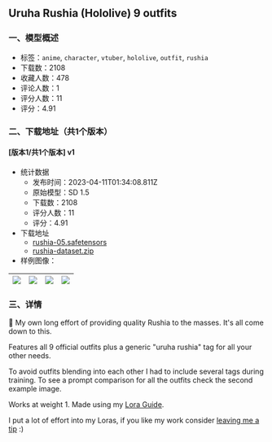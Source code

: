## Uruha Rushia (Hololive) 9 outfits
### 一、模型概述

- 标签：`anime`, `character`, `vtuber`, `hololive`, `outfit`, `rushia`
- 下载数：2108
- 收藏人数：478
- 评论人数：1
- 评分人数：11
- 评分：4.91

### 二、下载地址（共1个版本）

#### [版本1/共1个版本] v1

- 统计数据
  - 发布时间：2023-04-11T01:34:08.811Z
  - 原始模型：SD 1.5
  - 下载数：2108
  - 评分人数：11
  - 评分：4.91
- 下载地址
  - [rushia-05.safetensors](https://civitai.com/api/download/models/42267)
  - [rushia-dataset.zip](https://civitai.com/api/download/models/42267?type=Training%20Data)
- 样例图像：

| <img src="https://image.civitai.com/xG1nkqKTMzGDvpLrqFT7WA/1a53c5ca-104b-4a44-c417-6d41b21b5e00/width=450/464176.jpeg" /> | <img src="https://image.civitai.com/xG1nkqKTMzGDvpLrqFT7WA/63516ebd-34d5-4665-8bb8-9242e6fa7900/width=450/464138.jpeg" /> | <img src="https://image.civitai.com/xG1nkqKTMzGDvpLrqFT7WA/d76e4dd6-3cfe-4f9d-831b-c337917a3f00/width=450/464281.jpeg" /> | <img src="https://image.civitai.com/xG1nkqKTMzGDvpLrqFT7WA/2de3bec2-d97a-4c65-9c85-c45e0ca82f00/width=450/464288.jpeg" /> |
| ---- | ---- | ---- | ---- |


### 三、详情
<p>🦋 My own long effort of providing quality Rushia to the masses. It's all come down to this.</p><p>Features all 9 official outfits plus a generic "uruha rushia" tag for all your other needs.</p><p>To avoid outfits blending into each other I had to include several tags during training. To see a prompt comparison for all the outfits check the second example image.</p><p>Works at weight 1. Made using my <a target="_blank" rel="ugc" href="https://civitai.com/models/22530">Lora Guide</a>. </p><p>I put a lot of effort into my Loras, if you like my work consider <a target="_blank" rel="ugc" href="https://ko-fi.com/holostrawberry">leaving me a tip</a> :)</p><p></p>